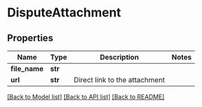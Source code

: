 # DisputeAttachment

## Properties
Name | Type | Description | Notes
------------ | ------------- | ------------- | -------------
**file_name** | **str** |  | 
**url** | **str** | Direct link to the attachment | 

[[Back to Model list]](../README.md#documentation-for-models) [[Back to API list]](../README.md#documentation-for-api-endpoints) [[Back to README]](../README.md)


